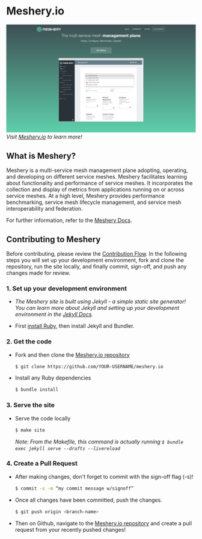 # Meshery.io

![Meshery.io website screenshot](images/mesheryio_screenshot.png)
*Visit [Meshery.io](https://meshery.io/) to learn more!*

## What is Meshery?
Meshery is a multi-service mesh management plane adopting, operating, and developing on different service meshes. Meshery facilitates learning about functionality and performance of service meshes. It incorporates the collection and display of metrics from applications running on or across service meshes. At a high level, Meshery provides performance benchmarking, service mesh lifecycle management, and service mesh interoperability and federation.

For further information, refer to the [Meshery Docs](https://meshery.layer5.io/docs/).

## Contributing to Meshery

Before contributing, please review the [Contribution Flow](https://github.com/layer5io/meshery/blob/master/CONTRIBUTING.md). In the following steps you will set up your development environment, fork and clone the repository, run the site locally, and finally commit, sign-off, and push any changes made for review.

### 1. Set up your development environment

* *The Meshery site is built using Jekyll - a simple static site generator! You can learn more about Jekyll and setting up your development environment in the [Jekyll Docs](https://jekyllrb.com/docs/).*

* First [install Ruby](https://jekyllrb.com/docs/installation/), then install Jekyll and Bundler.

### 2. Get the code

* Fork and then clone the [Meshery.io repository](https://github.com/layer5io/meshery.io)
  ```bash
  $ git clone https://github.com/YOUR-USERNAME/meshery.io
  ```
* Install any Ruby dependencies
  ```bash
  $ bundle install
  ```

### 3. Serve the site

* Serve the code locally
  ```bash
  $ make site
  ```
  *Note: From the Makefile, this command is actually running `$ bundle exec jekyll serve --drafts --livereload`*

### 4. Create a Pull Request

* After making changes, don't forget to commit with the sign-off flag (-s)!
  ```bash
  $ commit -s -m “my commit message w/signoff”
  ```
* Once all changes have been committed, push the changes.
  ```bash
  $ git push origin <branch-name>
  ```
* Then on Github, navigate to the [Meshery.io repository](https://github.com/layer5io/meshery.io) and create a pull request from your recently pushed changes!
